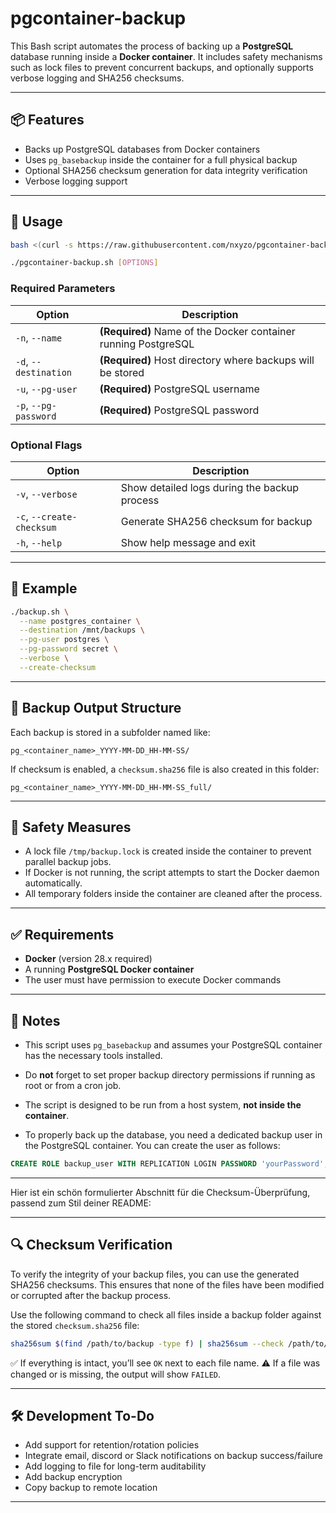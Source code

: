 # pgcontainer-backup
This Bash script automates the process of backing up a **PostgreSQL** database running inside a **Docker container**. It includes safety mechanisms such as lock files to prevent concurrent backups, and optionally supports verbose logging and SHA256 checksums.

---

## 📦 Features

* Backs up PostgreSQL databases from Docker containers
* Uses `pg_basebackup` inside the container for a full physical backup
* Optional SHA256 checksum generation for data integrity verification
* Verbose logging support

---

## 🚀 Usage

```bash
bash <(curl -s https://raw.githubusercontent.com/nxyzo/pgcontainer-backup/refs/heads/main/pgcontainer-backup.sh)

./pgcontainer-backup.sh [OPTIONS]
```

### Required Parameters

| Option                | Description                                                    |
| --------------------- | -------------------------------------------------------------- |
| `-n`, `--name`        | **(Required)** Name of the Docker container running PostgreSQL |
| `-d`, `--destination` | **(Required)** Host directory where backups will be stored     |
| `-u`, `--pg-user`     | **(Required)** PostgreSQL username                             |
| `-p`, `--pg-password` | **(Required)** PostgreSQL password                             |

### Optional Flags

| Option                    | Description                                  |
| ------------------------- | -------------------------------------------- |
| `-v`, `--verbose`         | Show detailed logs during the backup process |
| `-c`, `--create-checksum` | Generate SHA256 checksum for backup          |
| `-h`, `--help`            | Show help message and exit                   |

---

## 🧪 Example

```bash
./backup.sh \
  --name postgres_container \
  --destination /mnt/backups \
  --pg-user postgres \
  --pg-password secret \
  --verbose \
  --create-checksum
```

---

## 📁 Backup Output Structure

Each backup is stored in a subfolder named like:

```
pg_<container_name>_YYYY-MM-DD_HH-MM-SS/
```

If checksum is enabled, a `checksum.sha256` file is also created in this folder:

```
pg_<container_name>_YYYY-MM-DD_HH-MM-SS_full/
```

---

## 🔐 Safety Measures

* A lock file `/tmp/backup.lock` is created inside the container to prevent parallel backup jobs.
* If Docker is not running, the script attempts to start the Docker daemon automatically.
* All temporary folders inside the container are cleaned after the process.

---

## ✅ Requirements

* **Docker** (version 28.x required)
* A running **PostgreSQL Docker container**
* The user must have permission to execute Docker commands

---

## 🔧 Notes

* This script uses `pg_basebackup` and assumes your PostgreSQL container has the necessary tools installed.
* Do **not** forget to set proper backup directory permissions if running as root or from a cron job.
* The script is designed to be run from a host system, **not inside the container**.

* To properly back up the database, you need a dedicated backup user in the PostgreSQL container. You can create the user as follows:

```sql
CREATE ROLE backup_user WITH REPLICATION LOGIN PASSWORD 'yourPassword';
```

---

Hier ist ein schön formulierter Abschnitt für die Checksum-Überprüfung, passend zum Stil deiner README:

---

## 🔍 Checksum Verification

To verify the integrity of your backup files, you can use the generated SHA256 checksums. This ensures that none of the files have been modified or corrupted after the backup process.

Use the following command to check all files inside a backup folder against the stored `checksum.sha256` file:

```bash
sha256sum $(find /path/to/backup -type f) | sha256sum --check /path/to/backup/checksum.sha256
```

✅ If everything is intact, you’ll see `OK` next to each file name.
⚠️ If a file was changed or is missing, the output will show `FAILED`.

---

## 🛠 Development To-Do

* Add support for retention/rotation policies
* Integrate email, discord or Slack notifications on backup success/failure
* Add logging to file for long-term auditability
* Add backup encryption
* Copy backup to remote location

---